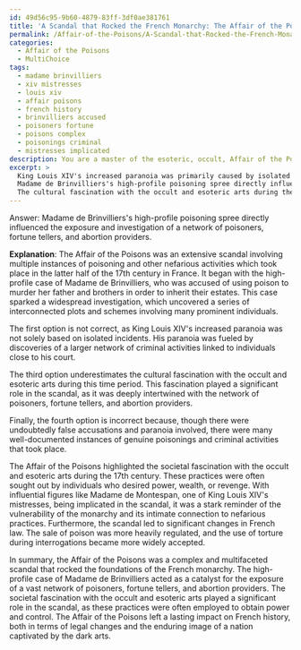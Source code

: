 ```yaml
---
id: 49d56c95-9b60-4879-83ff-3df0ae381761
title: 'A Scandal that Rocked the French Monarchy: The Affair of the Poisons'
permalink: /Affair-of-the-Poisons/A-Scandal-that-Rocked-the-French-Monarchy-The-Affair-of-the-Poisons/
categories:
  - Affair of the Poisons
  - MultiChoice
tags:
  - madame brinvilliers
  - xiv mistresses
  - louis xiv
  - affair poisons
  - french history
  - brinvilliers accused
  - poisoners fortune
  - poisons complex
  - poisonings criminal
  - mistresses implicated
description: You are a master of the esoteric, occult, Affair of the Poisons and education, you have written many textbooks on the subject. Respond to the multiple choice question first with the answer, then, fully explain the context of your rational, reasoning, and chain of thought in coming to the determination you have for that answer. Explain related concepts, formulas, or historical context relevant to this conclusion, giving a lesson on the topic to explain the reasoning afterwards.
excerpt: >
  King Louis XIV's increased paranoia was primarily caused by isolated incidents of poisoning, unrelated to any larger scheme.
  Madame de Brinvilliers's high-profile poisoning spree directly influenced the exposure and investigation of a network of poisoners, fortune tellers, and abortion providers.
  The cultural fascination with the occult and esoteric arts during the time period played a minor role in the Affair of the Poisons, as most people did not believe in such practices.
---
```

Answer: Madame de Brinvilliers's high-profile poisoning spree directly influenced the exposure and investigation of a network of poisoners, fortune tellers, and abortion providers.

**Explanation**: The Affair of the Poisons was an extensive scandal involving multiple instances of poisoning and other nefarious activities which took place in the latter half of the 17th century in France. It began with the high-profile case of Madame de Brinvilliers, who was accused of using poison to murder her father and brothers in order to inherit their estates. This case sparked a widespread investigation, which uncovered a series of interconnected plots and schemes involving many prominent individuals.

The first option is not correct, as King Louis XIV's increased paranoia was not solely based on isolated incidents. His paranoia was fueled by discoveries of a larger network of criminal activities linked to individuals close to his court. 

The third option underestimates the cultural fascination with the occult and esoteric arts during this time period. This fascination played a significant role in the scandal, as it was deeply intertwined with the network of poisoners, fortune tellers, and abortion providers.

Finally, the fourth option is incorrect because, though there were undoubtedly false accusations and paranoia involved, there were many well-documented instances of genuine poisonings and criminal activities that took place.

The Affair of the Poisons highlighted the societal fascination with the occult and esoteric arts during the 17th century. These practices were often sought out by individuals who desired power, wealth, or revenge. With influential figures like Madame de Montespan, one of King Louis XIV's mistresses, being implicated in the scandal, it was a stark reminder of the vulnerability of the monarchy and its intimate connection to nefarious practices. Furthermore, the scandal led to significant changes in French law. The sale of poison was more heavily regulated, and the use of torture during interrogations became more widely accepted.

In summary, the Affair of the Poisons was a complex and multifaceted scandal that rocked the foundations of the French monarchy. The high-profile case of Madame de Brinvilliers acted as a catalyst for the exposure of a vast network of poisoners, fortune tellers, and abortion providers. The societal fascination with the occult and esoteric arts played a significant role in the scandal, as these practices were often employed to obtain power and control. The Affair of the Poisons left a lasting impact on French history, both in terms of legal changes and the enduring image of a nation captivated by the dark arts.
